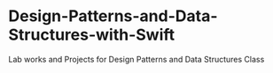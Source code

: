 # Design-Patterns-and-Data-Structures-with-Swift
Lab works and Projects for Design Patterns and Data Structures Class 

